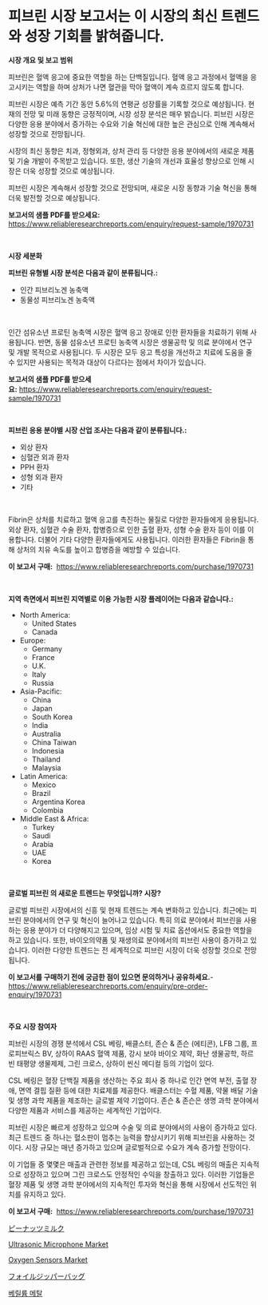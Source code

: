 <p><h1>피브린 시장 보고서는 이 시장의 최신 트렌드와 성장 기회를 밝혀줍니다.</h1></p><p><strong>시장 개요 및 보고 범위</strong></p>
<p><p>피브린은 혈액 응고에 중요한 역할을 하는 단백질입니다. 혈액 응고 과정에서 혈액을 응고시키는 역할을 하며 상처가 나면 혈관을 막아 혈액이 계속 흐르지 않도록 합니다. </p><p>피브린 시장은 예측 기간 동안 5.6%의 연평균 성장률을 기록할 것으로 예상됩니다. 현재의 전망 및 미래 동향은 긍정적이며, 시장 성장 분석은 매우 밝습니다. 피브린 시장은 다양한 응용 분야에서 증가하는 수요와 기술 혁신에 대한 높은 관심으로 인해 계속해서 성장할 것으로 전망됩니다. </p><p>시장의 최신 동향은 치과, 정형외과, 상처 관리 등 다양한 응용 분야에서의 새로운 제품 및 기술 개발이 주목받고 있습니다. 또한, 생산 기술의 개선과 효율성 향상으로 인해 시장은 더욱 성장할 것으로 예상됩니다.</p><p>피브린 시장은 계속해서 성장할 것으로 전망되며, 새로운 시장 동향과 기술 혁신을 통해 더욱 발전할 것으로 예상됩니다.</p></p>
<p><strong>보고서의 샘플 PDF를 받으세요:</strong> <a href="https://www.reliableresearchreports.com/enquiry/request-sample/1970731">https://www.reliableresearchreports.com/enquiry/request-sample/1970731</a></p>
<p>&nbsp;</p>
<p><strong>시장 세분화</strong></p>
<p><strong>피브린 유형별 시장 분석은 다음과 같이 분류됩니다.:</strong></p>
<p><ul><li>인간 피브리노겐 농축액</li><li>동물성 피브리노겐 농축액</li></ul></p>
<p>&nbsp;</p>
<p><p>인간 섬유소년 프로틴 농축액 시장은 혈액 응고 장애로 인한 환자들을 치료하기 위해 사용됩니다. 반면, 동물 섬유소년 프로틴 농축액 시장은 생물공학 및 의료 분야에서 연구 및 개발 목적으로 사용됩니다. 두 시장은 모두 응고 특성을 개선하고 치료에 도움을 줄 수 있지만 사용되는 목적과 대상이 다르다는 점에서 차이가 있습니다.</p></p>
<p><strong>보고서의 샘플 PDF를 받으세요:</strong>&nbsp;<a href="https://www.reliableresearchreports.com/enquiry/request-sample/1970731">https://www.reliableresearchreports.com/enquiry/request-sample/1970731</a></p>
<p>&nbsp;</p>
<p><strong> 피브린 응용 분야별 시장 산업 조사는 다음과 같이 분류됩니다.:</strong></p>
<p><ul><li>외상 환자</li><li>심혈관 외과 환자</li><li>PPH 환자</li><li>성형 외과 환자</li><li>기타</li></ul></p>
<p>&nbsp;</p>
<p><p>Fibrin은 상처를 치료하고 혈액 응고를 촉진하는 물질로 다양한 환자들에게 응용됩니다. 외상 환자, 심혈관 수술 환자, 합병증으로 인한 출혈 환자, 성형 수술 환자 등이 이를 이용합니다. 더불어 기타 다양한 환자들에게도 사용됩니다. 이러한 환자들은 Fibrin을 통해 상처의 치유 속도를 높이고 합병증을 예방할 수 있습니다.</p></p>
<p><strong>이 보고서 구매:</strong>&nbsp; <a href="https://www.reliableresearchreports.com/purchase/1970731">https://www.reliableresearchreports.com/purchase/1970731</a></p>
<p>&nbsp;</p>
<p><strong>지역 측면에서 피브린 지역별로 이용 가능한 시장 플레이어는 다음과 같습니다.:</strong></p>
<p><ul>
    <li>
        North America:
        <ul>
            <li>United States</li>
            <li>Canada</li>
        </ul>
    </li>
    <li>
        Europe:
        <ul>
            <li>Germany</li>
            <li>France</li>
            <li>U.K.</li>
            <li>Italy</li>
            <li>Russia</li>
        </ul>
    </li>
    <li>
        Asia-Pacific:
        <ul>
            <li>China</li>
            <li>Japan</li>
            <li>South Korea</li>
            <li>India</li>
            <li>Australia</li>
            <li>China Taiwan</li>
            <li>Indonesia</li>
            <li>Thailand</li>
            <li>Malaysia</li>
        </ul>
    </li>
    <li>
        Latin America:
        <ul>
            <li>Mexico</li>
            <li>Brazil</li>
            <li>Argentina Korea</li>
            <li>Colombia</li>
        </ul>
    </li>
    <li>
        Middle East & Africa:
        <ul>
            <li>Turkey</li>
            <li>Saudi</li>
            <li>Arabia</li>
            <li>UAE</li>
            <li>Korea</li>
        </ul>
    </li>
    </ul></p>
<p>&nbsp;</p>
<p><strong>글로벌 피브린 의 새로운 트렌드는 무엇입니까? 시장?</strong></p>
<p><p>글로벌 피브린 시장에서의 신흥 및 현재 트렌드는 계속 변화하고 있습니다. 최근에는 피브린 분야에서의 연구 및 혁신이 늘어나고 있습니다. 특히 의료 분야에서 피브린을 사용하는 응용 분야가 더 다양해지고 있으며, 임상 시험 및 치료 옵션에서도 중요한 역할을 하고 있습니다. 또한, 바이오의약품 및 재생의료 분야에서의 피브린 사용이 증가하고 있습니다. 이러한 다양한 트렌드는 전 세계적으로 피브린 시장이 더욱 성장할 것으로 전망됩니다.</p></p>
<p><strong>이 보고서를 구매하기 전에 궁금한 점이 있으면 문의하거나 공유하세요.</strong>- <a href="https://www.reliableresearchreports.com/enquiry/pre-order-enquiry/1970731">https://www.reliableresearchreports.com/enquiry/pre-order-enquiry/1970731</a></p>
<p>&nbsp;</p>
<p><strong>주요 시장 참여자</strong></p>
<p><p>피브린 시장의 경쟁 분석에서 CSL 베링, 배클스터, 존슨 & 존슨 (에티콘), LFB 그룹, 프로피브릭스 BV, 상하이 RAAS 혈액 제품, 강시 보야 바이오 제약, 화난 생물공학, 하르빈 태평양 생물제제, 그린 크로스, 상하이 씬신 메디컬 등의 기업이 있다.</p><p>CSL 베링은 혈장 단백질 제품을 생산하는 주요 회사 중 하나로 인간 면역 부전, 출혈 장애, 면역 결핍 질환 등에 대한 치료제를 제공한다. 배클스터는 수혈 제품, 약물 배달 기술 및 생명 과학 제품을 제조하는 글로벌 제약 기업이다. 존슨 & 존슨은 생명 과학 분야에서 다양한 제품과 서비스를 제공하는 세계적인 기업이다.</p><p>피브린 시장은 빠르게 성장하고 있으며 수술 및 의료 분야에서의 사용이 증가하고 있다. 최근 트렌드 중 하나는 혈소판이 멈추는 능력을 향상시키기 위해 피브린을 사용하는 것이다. 시장 규모는 매년 증가하고 있으며 글로벌적으로 수요가 계속 증가할 전망이다.</p><p>이 기업들 중 몇몇은 매출과 관련한 정보를 제공하고 있는데, CSL 베링의 매출은 지속적으로 성장하고 있으며 그린 크로스도 안정적인 수익을 창출하고 있다. 이러한 기업들은 혈장 제품 및 생명 과학 분야에서의 지속적인 투자와 혁신을 통해 시장에서 선도적인 위치를 유지하고 있다.</p></p>
<p><strong>이 보고서 구매:</strong>&nbsp;&nbsp;<a href="https://www.reliableresearchreports.com/purchase/1970731">https://www.reliableresearchreports.com/purchase/1970731</a></p>
<p><p><a href="https://github.com/lrlmopnhwd79300/Market-Research-Report-List-1/blob/main/599744212093.md">ピーナッツミルク</a></p><p><a href="https://github.com/abdelrhmankishk22/Market-Research-Report-List-3/blob/main/ultrasonic-microphone-market.md">Ultrasonic Microphone Market</a></p><p><a href="https://github.com/joannagoyvaerts/Market-Research-Report-List-2/blob/main/oxygen-sensors-market.md">Oxygen Sensors Market</a></p><p><a href="https://medium.com/@manuelmann1976/%E3%83%95%E3%82%A3%E3%83%AB%E3%83%A0%E3%82%B8%E3%83%83%E3%83%91%E3%83%BC%E3%83%90%E3%83%83%E3%82%B0%E3%81%AE%E5%B8%82%E5%A0%B4%E3%82%B7%E3%82%A7%E3%82%A2%E3%81%AE%E9%80%B2%E5%8C%96%E3%81%A8%E5%B8%82%E5%A0%B4%E6%88%90%E9%95%B7%E3%83%88%E3%83%AC%E3%83%B3%E3%83%892024%E5%B9%B4%E3%81%8B%E3%82%892031%E5%B9%B4%E3%81%BE%E3%81%A7-743a117f5e7b">フォイルジッパーバッグ</a></p><p><a href="https://github.com/akzkkws047661437/Market-Research-Report-List-1/blob/main/302609011343.md">베릴륨 메탈</a></p></p>
